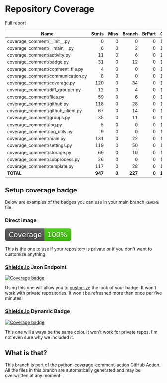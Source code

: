 # Repository Coverage

[Full report](https://htmlpreview.github.io/?https://github.com/keunhyung-chung/python-coverage-comment-action/blob/python-coverage-comment-action-data/htmlcov/index.html)

| Name                                |    Stmts |     Miss |   Branch |   BrPart |    Cover |   Missing |
|------------------------------------ | -------: | -------: | -------: | -------: | -------: | --------: |
| coverage\_comment/\_\_init\_\_.py   |        0 |        0 |        0 |        0 |     100% |           |
| coverage\_comment/\_\_main\_\_.py   |        6 |        0 |        2 |        0 |     100% |           |
| coverage\_comment/activity.py       |       11 |        0 |        6 |        0 |     100% |           |
| coverage\_comment/badge.py          |       31 |        0 |       12 |        0 |     100% |           |
| coverage\_comment/comment\_file.py  |        4 |        0 |        0 |        0 |     100% |           |
| coverage\_comment/communication.py  |        8 |        0 |        0 |        0 |     100% |           |
| coverage\_comment/coverage.py       |      120 |        0 |       34 |        0 |     100% |           |
| coverage\_comment/diff\_grouper.py  |       12 |        0 |        4 |        0 |     100% |           |
| coverage\_comment/files.py          |       59 |        0 |        6 |        0 |     100% |           |
| coverage\_comment/github.py         |      118 |        0 |       28 |        0 |     100% |           |
| coverage\_comment/github\_client.py |       67 |        0 |       14 |        0 |     100% |           |
| coverage\_comment/groups.py         |       35 |        0 |       11 |        0 |     100% |           |
| coverage\_comment/log.py            |        5 |        0 |        0 |        0 |     100% |           |
| coverage\_comment/log\_utils.py     |        9 |        0 |        0 |        0 |     100% |           |
| coverage\_comment/main.py           |      131 |        0 |       22 |        0 |     100% |           |
| coverage\_comment/settings.py       |      119 |        0 |       50 |        0 |     100% |           |
| coverage\_comment/storage.py        |       69 |        0 |       10 |        0 |     100% |           |
| coverage\_comment/subprocess.py     |       26 |        0 |        0 |        0 |     100% |           |
| coverage\_comment/template.py       |      117 |        0 |       28 |        0 |     100% |           |
|                           **TOTAL** |  **947** |    **0** |  **227** |    **0** | **100%** |           |


## Setup coverage badge

Below are examples of the badges you can use in your main branch `README` file.

### Direct image

[![Coverage badge](https://raw.githubusercontent.com/keunhyung-chung/python-coverage-comment-action/python-coverage-comment-action-data/badge.svg)](https://htmlpreview.github.io/?https://github.com/keunhyung-chung/python-coverage-comment-action/blob/python-coverage-comment-action-data/htmlcov/index.html)

This is the one to use if your repository is private or if you don't want to customize anything.

### [Shields.io](https://shields.io) Json Endpoint

[![Coverage badge](https://img.shields.io/endpoint?url=https://raw.githubusercontent.com/keunhyung-chung/python-coverage-comment-action/python-coverage-comment-action-data/endpoint.json)](https://htmlpreview.github.io/?https://github.com/keunhyung-chung/python-coverage-comment-action/blob/python-coverage-comment-action-data/htmlcov/index.html)

Using this one will allow you to [customize](https://shields.io/endpoint) the look of your badge.
It won't work with private repositories. It won't be refreshed more than once per five minutes.

### [Shields.io](https://shields.io) Dynamic Badge

[![Coverage badge](https://img.shields.io/badge/dynamic/json?color=brightgreen&label=coverage&query=%24.message&url=https%3A%2F%2Fraw.githubusercontent.com%2Fkeunhyung-chung%2Fpython-coverage-comment-action%2Fpython-coverage-comment-action-data%2Fendpoint.json)](https://htmlpreview.github.io/?https://github.com/keunhyung-chung/python-coverage-comment-action/blob/python-coverage-comment-action-data/htmlcov/index.html)

This one will always be the same color. It won't work for private repos. I'm not even sure why we included it.

## What is that?

This branch is part of the
[python-coverage-comment-action](https://github.com/marketplace/actions/python-coverage-comment)
GitHub Action. All the files in this branch are automatically generated and may be
overwritten at any moment.